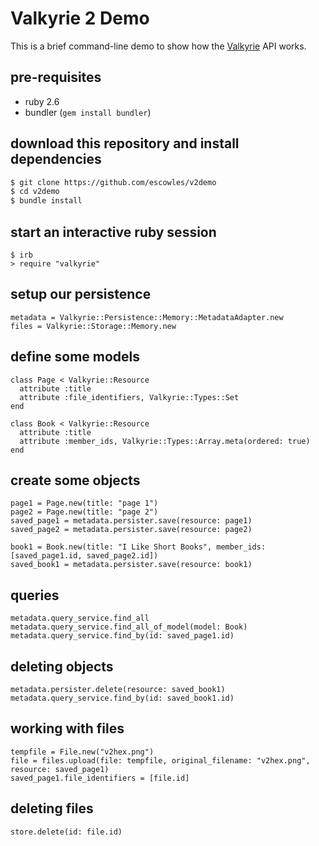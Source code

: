 # Valkyrie 2 Demo
This is a brief command-line demo to show how the [Valkyrie](https://github.com/samvera/valkyrie) API works.

## pre-requisites
* ruby 2.6
* bundler (`gem install bundler`)

## download this repository and install dependencies
```sh
$ git clone https://github.com/escowles/v2demo
$ cd v2demo
$ bundle install
```

## start an interactive ruby session
```
$ irb
> require "valkyrie"
```

## setup our persistence
```
metadata = Valkyrie::Persistence::Memory::MetadataAdapter.new
files = Valkyrie::Storage::Memory.new
```

## define some models
```
class Page < Valkyrie::Resource
  attribute :title
  attribute :file_identifiers, Valkyrie::Types::Set
end

class Book < Valkyrie::Resource
  attribute :title
  attribute :member_ids, Valkyrie::Types::Array.meta(ordered: true)
end
```

## create some objects
```
page1 = Page.new(title: "page 1")
page2 = Page.new(title: "page 2")
saved_page1 = metadata.persister.save(resource: page1)
saved_page2 = metadata.persister.save(resource: page2)

book1 = Book.new(title: "I Like Short Books", member_ids: [saved_page1.id, saved_page2.id])
saved_book1 = metadata.persister.save(resource: book1)
```

## queries
```
metadata.query_service.find_all
metadata.query_service.find_all_of_model(model: Book)
metadata.query_service.find_by(id: saved_page1.id)
```

## deleting objects
```
metadata.persister.delete(resource: saved_book1)
metadata.query_service.find_by(id: saved_book1.id)
```

## working with files
```
tempfile = File.new("v2hex.png")
file = files.upload(file: tempfile, original_filename: "v2hex.png", resource: saved_page1)
saved_page1.file_identifiers = [file.id]
```

## deleting files
```
store.delete(id: file.id)
```
